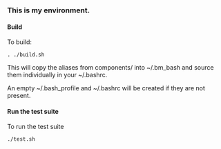 ### This is my environment.

#### Build

To build:

`. ./build.sh`

This will copy the aliases from components/ into ~/.bm_bash and source them individually in your ~/.bashrc.

An empty ~/.bash_profile and ~/.bashrc will be created if they are not present.

#### Run the test suite

To run the test suite

`./test.sh`
